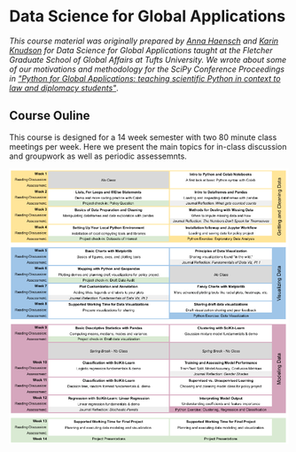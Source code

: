 # Data Science for Global Applications

_This course material was originally prepared by [Anna Haensch](https://annahaensch.com/) and [Karin Knudson](https://karinknudson.com/) for Data Science for Global Applications taught at the Fletcher Graduate School of Global Affairs at Tufts University.  We wrote about some of our motivations and methodology for the SciPy Conference Proceedings in ["Python for Global Applications: teaching scientific Python in context to law and diplomacy students"](https://conference.scipy.org/proceedings/scipy2022/anna_haensch.html)_.

## Course Ouline

This course is designed for a 14 week semester with two 80 minute class meetings per week. Here we present the main topics for in-class discussion and groupwork as well as periodic assessemnts. 

![](figures/CourseOutline.png)
